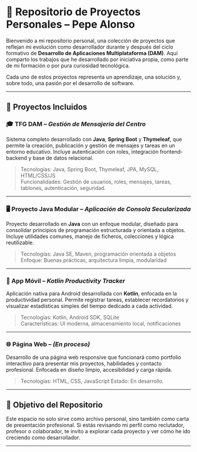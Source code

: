 # 🧠 Repositorio de Proyectos Personales – Pepe Alonso

Bienvenido a mi repositorio personal, una colección de proyectos que reflejan mi evolución como desarrollador durante y después del ciclo formativo de **Desarrollo de Aplicaciones Multiplataforma (DAM)**. Aquí comparto los trabajos que he desarrollado por iniciativa propia, como parte de mi formación o por pura curiosidad tecnológica.

Cada uno de estos proyectos representa un aprendizaje, una solución y, sobre todo, una pasión por el desarrollo de software.

---

## 📁 Proyectos Incluidos

### 🎓 TFG DAM – *Gestión de Mensajería del Centro*
Sistema completo desarrollado con **Java**, **Spring Boot** y **Thymeleaf**, que permite la creación, publicación y gestión de mensajes y tareas en un entorno educativo. Incluye autenticación con roles, integración frontend-backend y base de datos relacional.

> Tecnologías: Java, Spring Boot, Thymeleaf, JPA, MySQL, HTML/CSS/JS  
> Funcionalidades: Gestión de usuarios, roles, mensajes, tareas, tablones, autenticación, seguridad.

---

### 🖥️ Proyecto Java Modular – *Aplicación de Consola Secularizada*
Proyecto desarrollado en **Java** con un enfoque modular, diseñado para consolidar principios de programación estructurada y orientada a objetos. Incluye utilidades comunes, manejo de ficheros, colecciones y lógica reutilizable.

> Tecnologías: Java SE, Maven, programación orientada a objetos  
> Enfoque: Buenas prácticas, arquitectura limpia, modularidad

---

### 📱 App Móvil – *Kotlin Productivity Tracker*
Aplicación nativa para Android desarrollada con **Kotlin**, enfocada en la productividad personal. Permite registrar tareas, establecer recordatorios y visualizar estadísticas simples del tiempo dedicado a cada actividad.

> Tecnologías: Kotlin, Android SDK, SQLite  
> Características: UI moderna, almacenamiento local, notificaciones

---

### 🌐 Página Web – *(En proceso)*
Desarrollo de una página web responsive que funcionará como portfolio interactivo para presentar mis proyectos, habilidades y contacto profesional. Enfocada en diseño limpio, accesibilidad y carga rápida.

> Tecnologías: HTML, CSS, JavaScript 
> Estado: En desarrollo.

---

## 🔧 Objetivo del Repositorio
Este espacio no solo sirve como archivo personal, sino también como carta de presentación profesional. Si estás revisando mi perfil como reclutador, profesor o colaborador, te invito a explorar cada proyecto y ver cómo he ido creciendo como desarrollador.

---

>
